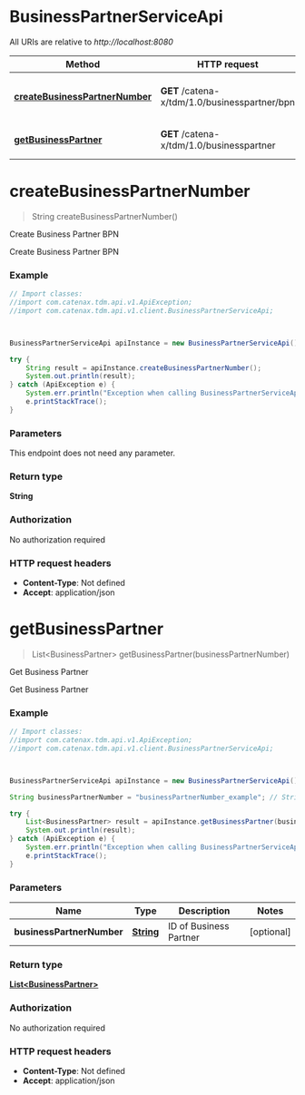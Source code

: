 # BusinessPartnerServiceApi

All URIs are relative to *http://localhost:8080*

Method | HTTP request | Description
------------- | ------------- | -------------
[**createBusinessPartnerNumber**](BusinessPartnerServiceApi.md#createBusinessPartnerNumber) | **GET** /catena-x/tdm/1.0/businesspartner/bpn | Create Business Partner BPN
[**getBusinessPartner**](BusinessPartnerServiceApi.md#getBusinessPartner) | **GET** /catena-x/tdm/1.0/businesspartner | Get Business Partner




<a name="createBusinessPartnerNumber"></a>
# **createBusinessPartnerNumber**
> String createBusinessPartnerNumber()

Create Business Partner BPN

Create Business Partner BPN

### Example
```java
// Import classes:
//import com.catenax.tdm.api.v1.ApiException;
//import com.catenax.tdm.api.v1.client.BusinessPartnerServiceApi;



BusinessPartnerServiceApi apiInstance = new BusinessPartnerServiceApi();

try {
    String result = apiInstance.createBusinessPartnerNumber();
    System.out.println(result);
} catch (ApiException e) {
    System.err.println("Exception when calling BusinessPartnerServiceApi#createBusinessPartnerNumber");
    e.printStackTrace();
}
```

### Parameters
This endpoint does not need any parameter.


### Return type

**String**

### Authorization

No authorization required

### HTTP request headers

 - **Content-Type**: Not defined
 - **Accept**: application/json


<a name="getBusinessPartner"></a>
# **getBusinessPartner**
> List&lt;BusinessPartner&gt; getBusinessPartner(businessPartnerNumber)

Get Business Partner

Get Business Partner

### Example
```java
// Import classes:
//import com.catenax.tdm.api.v1.ApiException;
//import com.catenax.tdm.api.v1.client.BusinessPartnerServiceApi;



BusinessPartnerServiceApi apiInstance = new BusinessPartnerServiceApi();

String businessPartnerNumber = "businessPartnerNumber_example"; // String | ID of Business Partner

try {
    List<BusinessPartner> result = apiInstance.getBusinessPartner(businessPartnerNumber);
    System.out.println(result);
} catch (ApiException e) {
    System.err.println("Exception when calling BusinessPartnerServiceApi#getBusinessPartner");
    e.printStackTrace();
}
```

### Parameters

Name | Type | Description  | Notes
------------- | ------------- | ------------- | -------------
 **businessPartnerNumber** | [**String**](.md)| ID of Business Partner | [optional]


### Return type

[**List&lt;BusinessPartner&gt;**](BusinessPartner.md)

### Authorization

No authorization required

### HTTP request headers

 - **Content-Type**: Not defined
 - **Accept**: application/json



